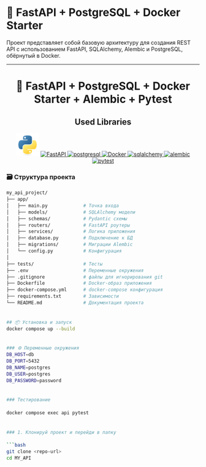 # 🚀 FastAPI + PostgreSQL + Docker Starter

Проект представляет собой базовую архитектуру для создания REST API с использованием FastAPI, SQLAlchemy, Alembic и PostgreSQL, обёрнутый в Docker.

---

<h1 align="center">🚀 FastAPI + PostgreSQL + Docker Starter + Alembic + Pytest</h1>

<h2 align="center">Used Libraries</h2>
<div align="center">

<a href="https://www.python.org" target="_blank" rel="noreferrer" style="display: inline-block;"> 
  <img src="https://raw.githubusercontent.com/devicons/devicon/master/icons/python/python-original.svg" alt="python" width="60" height="60"/>
</a>

<a href="https://fastapi.tiangolo.com/" target="FastAPI" rel="noreferrer"> 
    <img src="https://avatars.githubusercontent.com/u/156354296?s=200&v=4" alt="FastAPI" width="60" height="60"/> 
</a>

<a href="https://www.postgresql.org/" target="Рostgresql" rel="noreferrer"> 
    <img src="https://www.postgresql.org/media/img/about/press/elephant.png" alt="postgresql" width="60" height="60"/> 
</a>

<a href="https://www.docker.com/" target="Docker" rel="noreferrer"> 
    <img src="https://avatars.githubusercontent.com/u/5429470?s=200&v=4" alt="Docker" width="60" height="60"/> 
</a>

<a href="https://github.com/sqlalchemy" target="sqlalchemy" rel="noreferrer"> 
    <img src="https://avatars.githubusercontent.com/u/6043126?s=200&v=4" alt="sqlalchemy" width="60" height="60"/> 
</a>

<a href="https://github.com/sqlalchemy/alembic" target="alembic" rel="noreferrer"> 
    <img src="https://avatars.githubusercontent.com/u/6043126?s=200&v=4" alt="alembic" width="60" height="60"/> 
</a>

<a href="pytest" target="pytest" rel="noreferrer"> 
    <img src="https://docs.pytest.org/en/stable/_static/pytest1.png" alt="pytest" width="60" height="60"/> 
</a>

</div>

### 🗃️ Структура проекта
```bash
my_api_project/
├── app/
│   ├── main.py             # Точка входа
│   ├── models/             # SQLAlchemy модели
│   ├── schemas/            # Pydantic схемы
│   ├── routers/            # FastAPI роутеры
│   ├── services/           # Логика приложения
│   ├── database.py         # Подключение к БД
│   ├── migrations/         # Миграции Alembic
│   └── config.py           # Конфигурация
│
├── tests/                  # Тесты
├── .env                    # Переменные окружения
├── .gitignore              # файлы для игнорирования git 
├── Dockerfile              # Docker-образ приложения
├── docker-compose.yml      # docker-compose конфигурация
├── requirements.txt        # Зависимости
└── README.md               # Документация проекта


## 📦 Установка и запуск
docker compose up --build


### ⚙️ Переменные окружения
DB_HOST=db
DB_PORT=5432
DB_NAME=postgres
DB_USER=postgres
DB_PASSWORD=password


### Тестирование

docker compose exec api pytest


### 1. Клонируй проект и перейди в папку

```bash
git clone <repo-url>
cd MY_API
